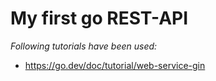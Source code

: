 # My first go REST-API

<em>Following tutorials have been used:</em>  
- https://go.dev/doc/tutorial/web-service-gin